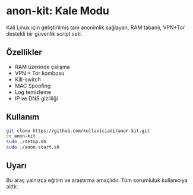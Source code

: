 # anon-kit: Kale Modu

Kali Linux için geliştirilmiş tam anonimlik sağlayan, RAM tabanlı, VPN+Tor destekli bir güvenlik script seti.

## Özellikler
- RAM üzerinde çalışma
- VPN + Tor kombosu
- Kill-switch
- MAC Spoofing
- Log temizleme
- IP ve DNS gizliliği

## Kullanım
```bash
git clone https://github.com/kullaniciadi/anon-kit.git
cd anon-kit
sudo ./setup.sh
sudo ./anon-start.sh
```

## Uyarı
Bu araç yalnızca eğitim ve araştırma amaçlıdır. Tüm sorumluluk kullanıcıya aittir.
